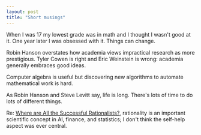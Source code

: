 ```yaml
---
layout: post
title: "Short musings"
---
```


When I was 17 my lowest grade was in math and I thought I wasn't good at it.
One year later I was obsessed with it.
Things can change.

Robin Hanson overstates how academia views impractical research as more
prestigious.
Tyler Cowen is right and Eric Weinstein is wrong:
academia generally embraces good ideas.

Computer algebra is useful but discovering new algorithms to automate
mathematical work is hard.

As Robin Hanson and Steve Levitt say, life is long. There's lots of time to
do lots of different things.

Re: [Where are All the Successful Rationalists?](https://applieddivinitystudies.com/2020/09/05/rationality-winning/),
rationality is an important scientific concept in AI, finance, and statistics;
I don't think the self-help aspect was ever central.

